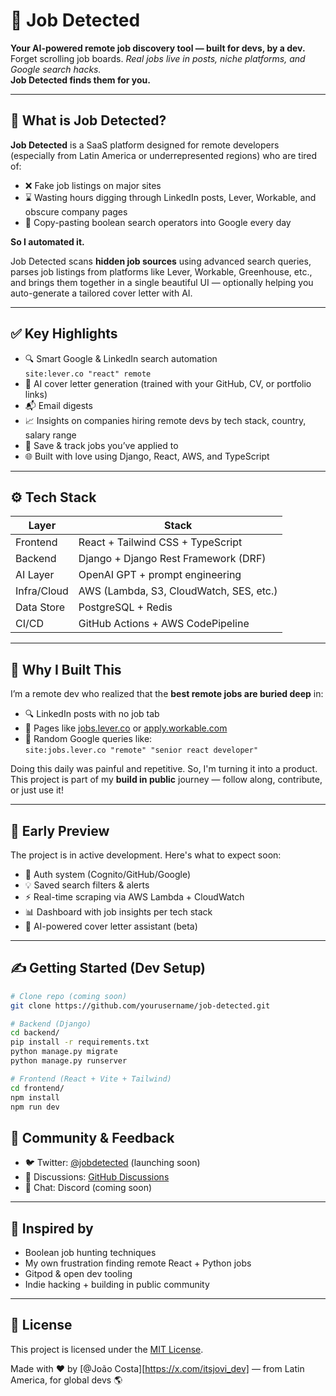 # 👀 Job Detected

**Your AI-powered remote job discovery tool — built for devs, by a dev.**  
Forget scrolling job boards. *Real jobs live in posts, niche platforms, and Google search hacks.*  
**Job Detected finds them for you.**

---

## 🧠 What is Job Detected?

**Job Detected** is a SaaS platform designed for remote developers (especially from Latin America or underrepresented regions) who are tired of:

- ❌ Fake job listings on major sites  
- ⌛ Wasting hours digging through LinkedIn posts, Lever, Workable, and obscure company pages  
- 🧠 Copy-pasting boolean search operators into Google every day  

**So I automated it.**

Job Detected scans **hidden job sources** using advanced search queries, parses job listings from platforms like Lever, Workable, Greenhouse, etc., and brings them together in a single beautiful UI — optionally helping you auto-generate a tailored cover letter with AI.

---

## ✅ Key Highlights

- 🔍 Smart Google & LinkedIn search automation  
  `site:lever.co "react" remote`
- 🧠 AI cover letter generation (trained with your GitHub, CV, or portfolio links)
- 📬 Email digests
- 📈 Insights on companies hiring remote devs by tech stack, country, salary range
- 📎 Save & track jobs you’ve applied to
- 🌐 Built with love using Django, React, AWS, and TypeScript

---

## ⚙️ Tech Stack

| Layer        | Stack                                   |
|--------------|-----------------------------------------|
| Frontend     | React + Tailwind CSS + TypeScript       |
| Backend      | Django + Django Rest Framework (DRF)    |
| AI Layer     | OpenAI GPT + prompt engineering         |
| Infra/Cloud  | AWS (Lambda, S3, CloudWatch, SES, etc.) |
| Data Store   | PostgreSQL + Redis                      |
| CI/CD        | GitHub Actions + AWS CodePipeline       |

---

## 🚀 Why I Built This

I’m a remote dev who realized that the **best remote jobs are buried deep** in:

- 🔍 LinkedIn posts with no job tab
- 🔗 Pages like [jobs.lever.co](https://jobs.lever.co) or [apply.workable.com](https://apply.workable.com)
- 🧠 Random Google queries like:  
  `site:jobs.lever.co "remote" "senior react developer"`

Doing this daily was painful and repetitive. So, I'm turning it into a product.  
This project is part of my **build in public** journey — follow along, contribute, or just use it!

---

## 🧪 Early Preview

The project is in active development. Here's what to expect soon:

- 🔐 Auth system (Cognito/GitHub/Google)
- 💡 Saved search filters & alerts
- ⚡ Real-time scraping via AWS Lambda + CloudWatch
- 📊 Dashboard with job insights per tech stack
- 📎 AI-powered cover letter assistant (beta)

---

## ✍️ Getting Started (Dev Setup)

```bash
# Clone repo (coming soon)
git clone https://github.com/yourusername/job-detected.git

# Backend (Django)
cd backend/
pip install -r requirements.txt
python manage.py migrate
python manage.py runserver

# Frontend (React + Vite + Tailwind)
cd frontend/
npm install
npm run dev

```

## 💬 Community & Feedback

- 🐦 Twitter: [@jobdetected](https://twitter.com/jobdetected) (launching soon)
- 💬 Discussions: [GitHub Discussions](https://github.com/JOAOSC17/job-detected/discussions)
- 💬 Chat: Discord (coming soon)

---

## 🧩 Inspired by

- Boolean job hunting techniques
- My own frustration finding remote React + Python jobs
- Gitpod & open dev tooling
- Indie hacking + building in public community

---

## 📌 License

This project is licensed under the [MIT License](LICENSE).


Made with ❤️ by [@João Costa][https://x.com/itsjovi_dev] — from Latin America, for global devs 🌎
